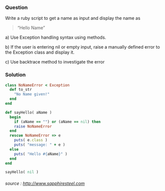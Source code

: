 
### Question
Write a ruby script to get a name as input and display the name as

 > “Hello Name”

a) Use Exception handling syntax using methods.

b) If the user is entering nil or empty input, raise a manually defined error to the Exception class and display it.

c) Use backtrace method to investigate the error

### Solution

```ruby
class NoNameError < Exception
  def to_str
    "No Name given!"    
  end
end

def sayHello( aName )
  begin
    if (aName == "") or (aName == nil) then
    raise NoNameError 
  end
  rescue NoNameError => e
    puts( e.class )
    puts( "message: " + e )
  else
    puts( "Hello #{aName}" )
  end
end

sayHello( nil )
```
######  source :  http://www.sapphiresteel.com 
